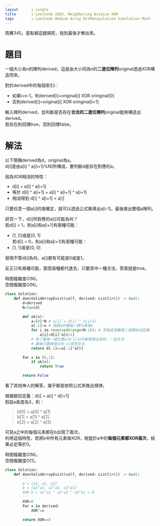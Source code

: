 ```yaml
--- 
layout      : single
title       : LeetCode 2683. Neighboring Bitwise XOR
tags        : LeetCode Medium Array BitManipulation Simulation Math
---
```

周賽345。差點被這題搞死，拖到最後才解出來。  

# 題目
一個大小為n的陣列derived，這是由大小同為n的**二進位陣列**original透過XOR構造而來。  

對於derived中的每個索引i：  
- 如果i=n-1，則derived[i]=original[i] XOR oringinal[0]  
- 否則derived[i]=original[i] XOR oringinal[i+1]  

輸入陣列derived，並判斷是否存在**合法的二進位陣列**original能夠構造出derived。  
若存在則回傳true，否則回傳false。  

# 解法
以下簡稱derived為d，original為a。  
d[i]是由a[i] ^ a[(i+1)%N]所構成，要判斷d是存在對應的a。  

因為XOR相消的特性：  
- d[i] = a[i] ^ a[i+1]  
- 等於 d[i] ^ a[i+1] = a[i] ^ a[i+1] ^ a[i+1]  
- 相消得到 d[i] ^ a[i+1] = a[i]  

只要任意一個a[i]的值確定，就可以透過公式推導出a[i-1]，最後推出整個a陣列。  

研究一下，d[i]所對應的a[i]可能為何？  
若d[i] = 1，則a[i]和a[i+1]有兩種可能：  
- [1, 0]或是[0, 1]  
若d[i] = 0，則a[i]和a[i+1]有兩種可能：  
- [1, 1]或是[0, 0]  

發現不管d[i]為何，a[i]都有可能是0或是1。  

反正只有兩種可能，那麼兩種都代進去，只要其中一種合法，答案就是true。  

時間複雜度O(N)。  
空間複雜度O(N)。  

```python
class Solution:
    def doesValidArrayExist(self, derived: List[int]) -> bool:
        d=derived
        N=len(d)
        
        def ok(x):
            a=[0]*N # a[i] = d[i] ^ a[i+1]
            a[-1]=x # 假設a的最後一個元素是x
            for i in reversed(range(N-1)): # 然後從倒數第二個開始往回推
                a[i]=d[i]^a[i+1]
            # 除了最後一個位置a[N-1]以外都是推出來的，一定合法
            # 最後只要檢查d[N-1]是否合法
            return d[-1]==a[-1]^a[0] 
        
        for x in [0,1]:
            if ok(x):
                return True
            
        return False
```

看了其他神人的解答，幾乎都是依照公式來推出規律。  

根據題目定義：d[i] = a[i] ^ d[i+1]  
假設a長度為3，則：  
> b[0] = a[0] ^ a[1]  
> b[1] = a[1] ^ a[2]  
> b[2] = a[2] ^ a[3]  

可見a之中的每個元素都在b出現了兩次。  
利用這個特性，若將b中所有元素做XOR，相當於a中的**每個元素都XOR兩次**，結果必定等於0。  

時間複雜度O(N)。  
空間複雜度O(1)。  

```python
class Solution:
    def doesValidArrayExist(self, derived: List[int]) -> bool:
        '''
        a = [a1, a2, a3]
        b = [a1^a2, a2^a3, a3^a1]
        XOR b = a1^a2 ^ a2^a3 ^ a3^a1 = 0
        '''
        XOR=0
        for x in derived:
            XOR^=x
            
        return XOR==0
```